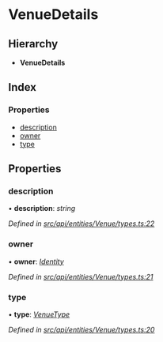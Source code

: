# VenueDetails

## Hierarchy

* **VenueDetails**

## Index

### Properties

* [description](venuedetails.md#description)
* [owner](venuedetails.md#owner)
* [type](venuedetails.md#type)

## Properties

### description

• **description**: _string_

_Defined in_ [_src/api/entities/Venue/types.ts:22_](https://github.com/PolymathNetwork/polymesh-sdk/blob/959efb76/src/api/entities/Venue/types.ts#L22)

### owner

• **owner**: [_Identity_](../classes/identity.md)

_Defined in_ [_src/api/entities/Venue/types.ts:21_](https://github.com/PolymathNetwork/polymesh-sdk/blob/959efb76/src/api/entities/Venue/types.ts#L21)

### type

• **type**: [_VenueType_](../enums/venuetype.md)

_Defined in_ [_src/api/entities/Venue/types.ts:20_](https://github.com/PolymathNetwork/polymesh-sdk/blob/959efb76/src/api/entities/Venue/types.ts#L20)

